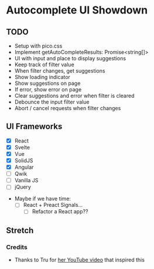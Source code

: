 # Autocomplete UI Showdown

## TODO
* Setup with pico.css
* Implement getAutoCompleteResults: Promise<string[]>
* UI with input and place to display suggestions
* Keep track of filter value
* When filter changes, get suggestions
* Show loading indicator
* Show suggestions on page
* If error, show error on page
* Clear suggestions and error when filter is cleared
* Debounce the input filter value
* Abort / cancel requests when filter changes

## UI Frameworks

* [x] React
* [x] Svelte
* [x] Vue
* [x] SolidJS
* [x] Angular
* [ ] Qwik
* [ ] Vanilla JS
* [ ] jQuery
* Maybe if we have time:
  * [ ] React + Preact Signals...
    * [ ] Refactor a React app??

## Stretch

### Credits

* Thanks to Tru for [her YouTube video](https://www.youtube.com/watch?v=Ju6VSLKXrJg) that inspired this
